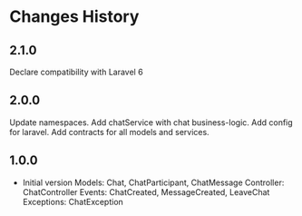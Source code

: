 # Changes History

2.1.0
-----
Declare compatibility with Laravel 6

2.0.0
-----
Update namespaces. Add chatService with chat business-logic.
Add config for laravel. Add contracts for all models and services.

1.0.0
-----
- Initial version
Models: Chat, ChatParticipant, ChatMessage
Controller: ChatController
Events: ChatCreated, MessageCreated, LeaveChat
Exceptions: ChatException
